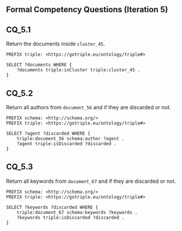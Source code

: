 ## Formal Competency Questions (Iteration 5)

## CQ_5.1

Return the documents inside `cluster_45`.

```
PREFIX triple: <https://gotriple.eu/ontology/triple#>

SELECT ?documents WHERE {
	?documents triple:inCluster triple:cluster_45 .
}
```

## CQ_5.2

Return all authors from `document_56` and if they are discarded or not.

```sparql
PREFIX schema: <http://schema.org/>
PREFIX triple: <https://gotriple.eu/ontology/triple#>

SELECT ?agent ?discarded WHERE {
	triple:document_56 schema:author ?agent .
  	?agent triple:isDiscarded ?discarded .
}
```

## CQ_5.3

Return all keywords from `document_67` and if they are discarded or not.

```
PREFIX schema: <http://schema.org/>
PREFIX triple: <https://gotriple.eu/ontology/triple#>

SELECT ?keywords ?discarded WHERE {
	triple:document_67 schema:keywords ?keywords .
  	?keywords triple:isDiscarded ?discarded .
}
```